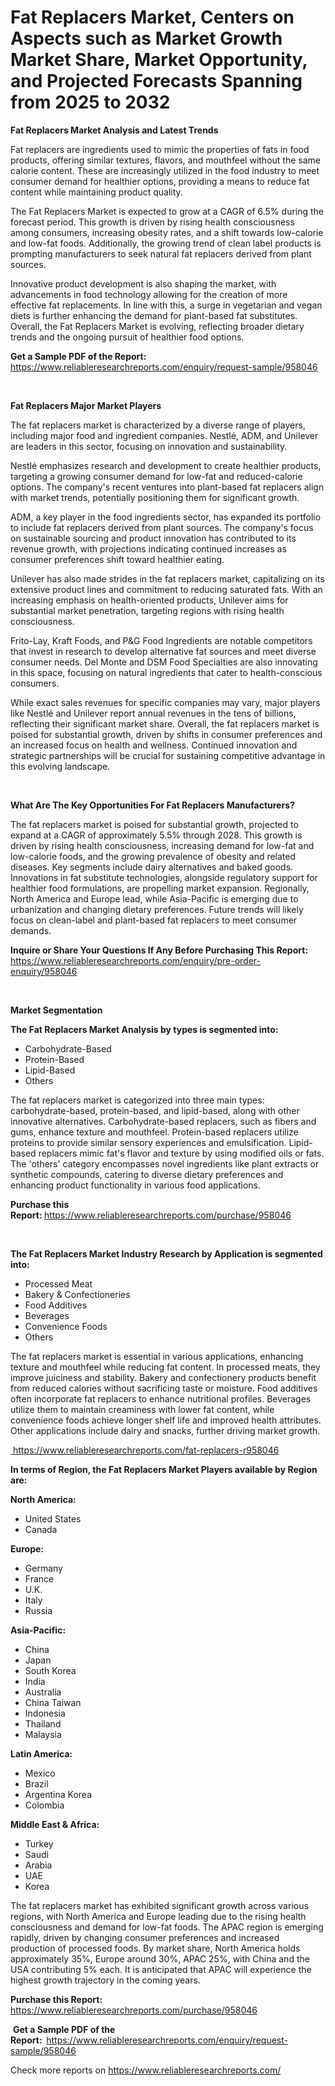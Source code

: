 <p><h1>Fat Replacers Market, Centers on Aspects such as Market Growth Market Share, Market Opportunity, and Projected Forecasts Spanning from 2025 to 2032</h1></p><p><strong>Fat Replacers Market Analysis and Latest Trends</strong></p>
<p><p>Fat replacers are ingredients used to mimic the properties of fats in food products, offering similar textures, flavors, and mouthfeel without the same calorie content. These are increasingly utilized in the food industry to meet consumer demand for healthier options, providing a means to reduce fat content while maintaining product quality.</p><p>The Fat Replacers Market is expected to grow at a CAGR of 6.5% during the forecast period. This growth is driven by rising health consciousness among consumers, increasing obesity rates, and a shift towards low-calorie and low-fat foods. Additionally, the growing trend of clean label products is prompting manufacturers to seek natural fat replacers derived from plant sources. </p><p>Innovative product development is also shaping the market, with advancements in food technology allowing for the creation of more effective fat replacements. In line with this, a surge in vegetarian and vegan diets is further enhancing the demand for plant-based fat substitutes. Overall, the Fat Replacers Market is evolving, reflecting broader dietary trends and the ongoing pursuit of healthier food options.</p></p>
<p><strong>Get a Sample PDF of the Report:&nbsp;</strong> <a href="https://www.reliableresearchreports.com/enquiry/request-sample/958046?utm_campaign=2030&utm_medium=2&utm_source=Github&utm_content=ia&utm_term=14022025&utm_id=fat-replacers">https://www.reliableresearchreports.com/enquiry/request-sample/958046</a></p>
<p>&nbsp;</p>
<p><strong>Fat Replacers Major Market Players</strong></p>
<p><p>The fat replacers market is characterized by a diverse range of players, including major food and ingredient companies. Nestlé, ADM, and Unilever are leaders in this sector, focusing on innovation and sustainability. </p><p>Nestlé emphasizes research and development to create healthier products, targeting a growing consumer demand for low-fat and reduced-calorie options. The company's recent ventures into plant-based fat replacers align with market trends, potentially positioning them for significant growth.</p><p>ADM, a key player in the food ingredients sector, has expanded its portfolio to include fat replacers derived from plant sources. The company's focus on sustainable sourcing and product innovation has contributed to its revenue growth, with projections indicating continued increases as consumer preferences shift toward healthier eating.</p><p>Unilever has also made strides in the fat replacers market, capitalizing on its extensive product lines and commitment to reducing saturated fats. With an increasing emphasis on health-oriented products, Unilever aims for substantial market penetration, targeting regions with rising health consciousness.</p><p>Frito-Lay, Kraft Foods, and P&G Food Ingredients are notable competitors that invest in research to develop alternative fat sources and meet diverse consumer needs. Del Monte and DSM Food Specialties are also innovating in this space, focusing on natural ingredients that cater to health-conscious consumers.</p><p>While exact sales revenues for specific companies may vary, major players like Nestlé and Unilever report annual revenues in the tens of billions, reflecting their significant market share. Overall, the fat replacers market is poised for substantial growth, driven by shifts in consumer preferences and an increased focus on health and wellness. Continued innovation and strategic partnerships will be crucial for sustaining competitive advantage in this evolving landscape.</p></p>
<p>&nbsp;</p>
<p><strong>What Are The Key Opportunities For Fat Replacers Manufacturers?</strong></p>
<p><p>The fat replacers market is poised for substantial growth, projected to expand at a CAGR of approximately 5.5% through 2028. This growth is driven by rising health consciousness, increasing demand for low-fat and low-calorie foods, and the growing prevalence of obesity and related diseases. Key segments include dairy alternatives and baked goods. Innovations in fat substitute technologies, alongside regulatory support for healthier food formulations, are propelling market expansion. Regionally, North America and Europe lead, while Asia-Pacific is emerging due to urbanization and changing dietary preferences. Future trends will likely focus on clean-label and plant-based fat replacers to meet consumer demands.</p></p>
<p><strong>Inquire or Share Your Questions If Any Before Purchasing This Report:</strong> <a href="https://www.reliableresearchreports.com/enquiry/pre-order-enquiry/958046?utm_campaign=2030&utm_medium=2&utm_source=Github&utm_content=ia&utm_term=14022025&utm_id=fat-replacers">https://www.reliableresearchreports.com/enquiry/pre-order-enquiry/958046</a></p>
<p>&nbsp;</p>
<p><strong>Market Segmentation</strong></p>
<p><strong>The Fat Replacers Market Analysis by types is segmented into:</strong></p>
<p><ul><li>Carbohydrate-Based</li><li>Protein-Based</li><li>Lipid-Based</li><li>Others</li></ul></p>
<p><p>The fat replacers market is categorized into three main types: carbohydrate-based, protein-based, and lipid-based, along with other innovative alternatives. Carbohydrate-based replacers, such as fibers and gums, enhance texture and mouthfeel. Protein-based replacers utilize proteins to provide similar sensory experiences and emulsification. Lipid-based replacers mimic fat's flavor and texture by using modified oils or fats. The 'others' category encompasses novel ingredients like plant extracts or synthetic compounds, catering to diverse dietary preferences and enhancing product functionality in various food applications.</p></p>
<p><strong>Purchase this Report:&nbsp;</strong><a href="https://www.reliableresearchreports.com/purchase/958046?utm_campaign=2030&utm_medium=2&utm_source=Github&utm_content=ia&utm_term=14022025&utm_id=fat-replacers">https://www.reliableresearchreports.com/purchase/958046</a></p>
<p>&nbsp;</p>
<p><strong>The Fat Replacers Market Industry Research by Application is segmented into:</strong></p>
<p><ul><li>Processed Meat</li><li>Bakery & Confectioneries</li><li>Food Additives</li><li>Beverages</li><li>Convenience Foods</li><li>Others</li></ul></p>
<p><p>The fat replacers market is essential in various applications, enhancing texture and mouthfeel while reducing fat content. In processed meats, they improve juiciness and stability. Bakery and confectionery products benefit from reduced calories without sacrificing taste or moisture. Food additives often incorporate fat replacers to enhance nutritional profiles. Beverages utilize them to maintain creaminess with lower fat content, while convenience foods achieve longer shelf life and improved health attributes. Other applications include dairy and snacks, further driving market growth.</p></p>
<p><a href="https://www.reliableresearchreports.com/fat-replacers-r958046?utm_campaign=2030&utm_medium=2&utm_source=Github&utm_content=ia&utm_term=14022025&utm_id=fat-replacers">&nbsp;https://www.reliableresearchreports.com/fat-replacers-r958046</a></p>
<p><strong>In terms of Region, the Fat Replacers Market Players available by Region are:</strong></p>
<p>
    <p> <strong> North America: </strong>
        <ul>
            <li>United States</li>
            <li>Canada</li>
        </ul>
        </p> 
    <p> <strong> Europe: </strong>
        <ul>
            <li>Germany</li>
            <li>France</li>
            <li>U.K.</li>
            <li>Italy</li>
            <li>Russia</li>
        </ul>
        </p> 
    <p> <strong> Asia-Pacific: </strong>
        <ul>
            <li>China</li>
            <li>Japan</li>
            <li>South Korea</li>
            <li>India</li>
            <li>Australia</li>
            <li>China Taiwan</li>
            <li>Indonesia</li>
            <li>Thailand</li>
            <li>Malaysia</li>
        </ul>
        </p> 
    <p> <strong> Latin America: </strong>
        <ul>
            <li>Mexico</li>
            <li>Brazil</li>
            <li>Argentina Korea</li>
            <li>Colombia</li>
        </ul>
        </p> 
    <p> <strong> Middle East & Africa: </strong>
        <ul>
            <li>Turkey</li>
            <li>Saudi</li>
            <li>Arabia</li>
            <li>UAE</li>
            <li>Korea</li>
        </ul>
    </p>
    </p>
<p><p>The fat replacers market has exhibited significant growth across various regions, with North America and Europe leading due to the rising health consciousness and demand for low-fat foods. The APAC region is emerging rapidly, driven by changing consumer preferences and increased production of processed foods. By market share, North America holds approximately 35%, Europe around 30%, APAC 25%, with China and the USA contributing 5% each. It is anticipated that APAC will experience the highest growth trajectory in the coming years.</p></p>
<p><strong>Purchase this Report: </strong><a href="https://www.reliableresearchreports.com/purchase/958046?utm_campaign=2030&utm_medium=2&utm_source=Github&utm_content=ia&utm_term=14022025&utm_id=fat-replacers">https://www.reliableresearchreports.com/purchase/958046</a></p>
<p>&nbsp;<strong>Get a Sample PDF of the Report:&nbsp;&nbsp;</strong><a href="https://www.reliableresearchreports.com/enquiry/request-sample/958046?utm_campaign=2030&utm_medium=2&utm_source=Github&utm_content=ia&utm_term=14022025&utm_id=fat-replacers">https://www.reliableresearchreports.com/enquiry/request-sample/958046</a></p>
<p><strong></strong></p>
<p>Check more reports on <a href="https://www.reliableresearchreports.com/?utm_campaign=2030&utm_medium=2&utm_source=Github&utm_content=ia&utm_term=14022025&utm_id=fat-replacers">https://www.reliableresearchreports.com/</a></p>